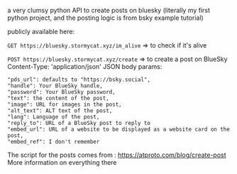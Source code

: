 a very clumsy python API to create posts on bluesky (literally my first python project, and the posting logic is from bsky example tutorial)

publicly available here: 

`GET https://bluesky.stormycat.xyz/im_alive` => to check if it's alive

`POST https://bluesky.stormycat.xyz/create` => to create a post on BlueSky
Content-Type: 'application/json'
JSON body params: 
```
"pds_url": defaults to "https://bsky.social",
"handle": Your BlueSky handle,
"password": Your BlueSky password,
"text": the content of the post,
"image": URL for images in the post,
"alt_text": ALT text of the post,
"lang": Language of the post,
"reply_to": URL of a BlueSky post to reply to
"embed_url": URL of a website to be displayed as a website card on the post,
"embed_ref": I don't remember
```

The script for the posts comes from : https://atproto.com/blog/create-post
More information on everything there